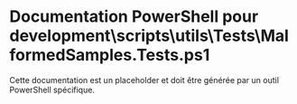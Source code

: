 # Documentation PowerShell pour development\scripts\utils\Tests\MalformedSamples.Tests.ps1

Cette documentation est un placeholder et doit être générée par un outil PowerShell spécifique.
